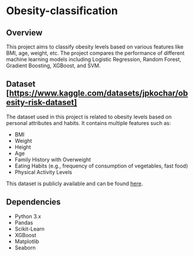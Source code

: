 # Obesity-classification

## Overview
This project aims to classify obesity levels based on various features like BMI, age, weight, etc. The project compares the performance of different machine learning models including Logistic Regression, Random Forest, Gradient Boosting, XGBoost, and SVM.

## Dataset [https://www.kaggle.com/datasets/jpkochar/obesity-risk-dataset]

The dataset used in this project is related to obesity levels based on personal attributes and habits. It contains multiple features such as:

- BMI
- Weight
- Height
- Age
- Family History with Overweight
- Eating Habits (e.g., frequency of consumption of vegetables, fast food)
- Physical Activity Levels

This dataset is publicly available and can be found [here]([https://www.kaggle.com/datasets/jpkochar/obesity-risk-dataset]).


## Dependencies
- Python 3.x
- Pandas
- Scikit-Learn
- XGBoost
- Matplotlib
- Seaborn

